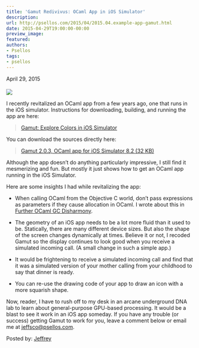 ```yaml
---
title: 'Gamut Redivivus: OCaml App in iOS Simulator'
description:
url: http://psellos.com/2015/04/2015.04.example-app-gamut.html
date: 2015-04-29T19:00:00-00:00
preview_image:
featured:
authors:
- Psellos
tags:
- psellos
---
```


<div class="date">April 29, 2015</div>

<div class="screenminiature" style="margin-top: 1.4em;">
<a href="http://psellos.com/ocaml/example-app-gamut.html"><img src="http://psellos.com/images/gamut2-sky-blue-150.png"/></a>
</div>

<p>I recently revitalized an OCaml app from a few years ago, one that runs
in the iOS simulator. Instructions for downloading, building, and
running the app are here:</p>

<blockquote>
  <p><a href="http://psellos.com/ocaml/example-app-gamut.html">Gamut: Explore Colors in iOS Simulator</a></p>
</blockquote>

<p>You can download the sources directly here:</p>

<blockquote>
  <p><a href="http://psellos.com/pub/gamut/gamut-sim-2.0.3.tgz">Gamut 2.0.3, OCaml app for iOS Simulator 8.2 (32 KB)</a></p>
</blockquote>

<p>Although the app doesn&rsquo;t do anything particularly impressive, I still
find it mesmerizing and fun. But mostly it just shows how to get an
OCaml app running in the iOS Simulator.</p>

<p>Here are some insights I had while revitalizing the app:</p>

<ul>
<li><p>When calling OCaml from the Objective C world, don&rsquo;t pass expressions
as parameters if they cause allocation in OCaml. I wrote about this in
<a href="http://psellos.com/2015/01/2015.01.gc-disharmony-bis.html">Further OCaml GC Disharmony</a>.</p></li>
<li><p>The geometry of an iOS app needs to be a lot more fluid than it used
to be. Statically, there are many different device sizes. But also the
shape of the screen changes dynamically at times. Believe it or not, I
recoded Gamut so the display continues to look good when you receive a
simulated incoming call. (A small change in such a simple app.)</p></li>
<li><p>It would be frightening to receive a simulated incoming call and find
that it was a simulated version of your mother calling from your
childhood to say that dinner is ready.</p></li>
<li><p>You can re-use the drawing code of your app to draw an icon with a
more squarish shape.</p></li>
</ul>

<p>Now, reader, I have to rush off to my desk in an arcane underground DNA
lab to learn about general-purpose GPU-based processing. It would be a
blast to see it work in an iOS app someday. If you have any trouble (or
success) getting Gamut to work for you, leave a comment below or email
me at <a href="mailto:jeffsco@psellos.com">jeffsco@psellos.com</a>.</p>

<p>Posted by: <a href="http://psellos.com/aboutus.html#jeffreya.scofieldphd">Jeffrey</a></p>

<p></p>

